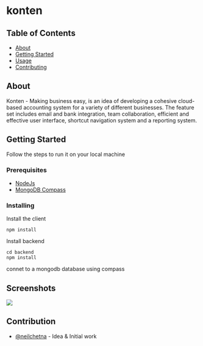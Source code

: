 # konten

## Table of Contents

- [About](#about)
- [Getting Started](#getting_started)
- [Usage](#usage)
- [Contributing](../CONTRIBUTING.md)

## About <a name = "about"></a>

Konten - Making business easy, is an idea of developing a cohesive cloud-based accounting system for a variety of different businesses. The feature set includes email and bank integration, team collaboration, efficient and effective user interface, shortcut navigation system and a reporting system.

## Getting Started <a name = "getting_started"></a>

Follow the steps to run it on your local machine

### Prerequisites

- [NodeJs](https://www.nodejs.dev)
- [MongoDB Compass](https://www.mongodb.com/products/compass)

### Installing

Install the client

```
npm install
```

Install backend

```
cd backend
npm install
```

connet to a mongodb database using compass

## Screenshots <a name = "demo"></a>

<img src="https://i.imgur.com/3kN9dmR.png">

## Contribution <a name = "usage"></a>

- [@neilchetna](https://github.com/neilchetna) - Idea & Initial work
